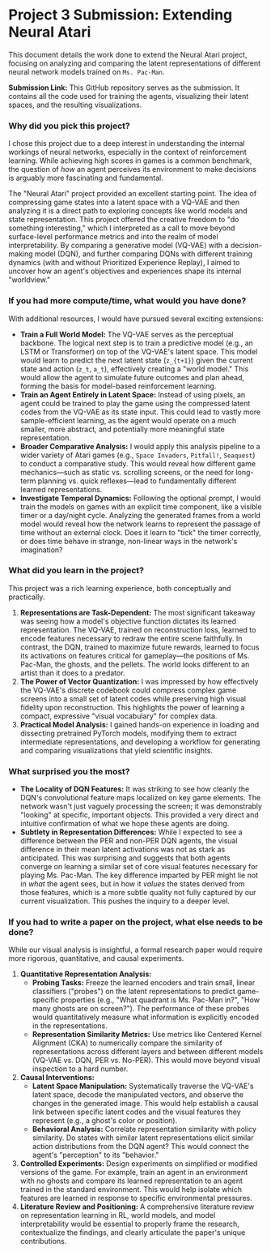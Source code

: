 # Project 3 Submission: Extending Neural Atari

This document details the work done to extend the Neural Atari project, focusing on analyzing and comparing the latent representations of different neural network models trained on `Ms. Pac-Man`.

**Submission Link:** This GitHub repository serves as the submission. It contains all the code used for training the agents, visualizing their latent spaces, and the resulting visualizations.

### Why did you pick this project?

I chose this project due to a deep interest in understanding the internal workings of neural networks, especially in the context of reinforcement learning. While achieving high scores in games is a common benchmark, the question of *how* an agent perceives its environment to make decisions is arguably more fascinating and fundamental.

The "Neural Atari" project provided an excellent starting point. The idea of compressing game states into a latent space with a VQ-VAE and then analyzing it is a direct path to exploring concepts like world models and state representation. This project offered the creative freedom to "do something interesting," which I interpreted as a call to move beyond surface-level performance metrics and into the realm of model interpretability. By comparing a generative model (VQ-VAE) with a decision-making model (DQN), and further comparing DQNs with different training dynamics (with and without Prioritized Experience Replay), I aimed to uncover how an agent's objectives and experiences shape its internal "worldview."

### If you had more compute/time, what would you have done?

With additional resources, I would have pursued several exciting extensions:

*   **Train a Full World Model:** The VQ-VAE serves as the perceptual backbone. The logical next step is to train a predictive model (e.g., an LSTM or Transformer) on top of the VQ-VAE's latent space. This model would learn to predict the next latent state (`z_{t+1}`) given the current state and action (`z_t`, `a_t`), effectively creating a "world model." This would allow the agent to simulate future outcomes and plan ahead, forming the basis for model-based reinforcement learning.
*   **Train an Agent Entirely in Latent Space:** Instead of using pixels, an agent could be trained to play the game using the compressed latent codes from the VQ-VAE as its state input. This could lead to vastly more sample-efficient learning, as the agent would operate on a much smaller, more abstract, and potentially more meaningful state representation.
*   **Broader Comparative Analysis:** I would apply this analysis pipeline to a wider variety of Atari games (e.g., `Space Invaders`, `Pitfall!`, `Seaquest`) to conduct a comparative study. This would reveal how different game mechanics—such as static vs. scrolling screens, or the need for long-term planning vs. quick reflexes—lead to fundamentally different learned representations.
*   **Investigate Temporal Dynamics:** Following the optional prompt, I would train the models on games with an explicit time component, like a visible timer or a day/night cycle. Analyzing the generated frames from a world model would reveal how the network learns to represent the passage of time without an external clock. Does it learn to "tick" the timer correctly, or does time behave in strange, non-linear ways in the network's imagination?

### What did you learn in the project?

This project was a rich learning experience, both conceptually and practically.

1.  **Representations are Task-Dependent:** The most significant takeaway was seeing how a model's objective function dictates its learned representation. The VQ-VAE, trained on reconstruction loss, learned to encode features necessary to redraw the entire scene faithfully. In contrast, the DQN, trained to maximize future rewards, learned to focus its activations on features critical for gameplay—the positions of Ms. Pac-Man, the ghosts, and the pellets. The world looks different to an artist than it does to a predator.
2.  **The Power of Vector Quantization:** I was impressed by how effectively the VQ-VAE's discrete codebook could compress complex game screens into a small set of latent codes while preserving high visual fidelity upon reconstruction. This highlights the power of learning a compact, expressive "visual vocabulary" for complex data.
3.  **Practical Model Analysis:** I gained hands-on experience in loading and dissecting pretrained PyTorch models, modifying them to extract intermediate representations, and developing a workflow for generating and comparing visualizations that yield scientific insights.

### What surprised you the most?

*   **The Locality of DQN Features:** It was striking to see how cleanly the DQN's convolutional feature maps localized on key game elements. The network wasn't just vaguely processing the screen; it was demonstrably "looking" at specific, important objects. This provided a very direct and intuitive confirmation of what we hope these agents are doing.
*   **Subtlety in Representation Differences:** While I expected to see a difference between the PER and non-PER DQN agents, the visual difference in their mean latent activations was not as stark as anticipated. This was surprising and suggests that both agents converge on learning a similar set of core visual features necessary for playing Ms. Pac-Man. The key difference imparted by PER might lie not in *what* the agent sees, but in how it *values* the states derived from those features, which is a more subtle quality not fully captured by our current visualization. This pushes the inquiry to a deeper level.

### If you had to write a paper on the project, what else needs to be done?

While our visual analysis is insightful, a formal research paper would require more rigorous, quantitative, and causal experiments.

1.  **Quantitative Representation Analysis:**
    *   **Probing Tasks:** Freeze the learned encoders and train small, linear classifiers ("probes") on the latent representations to predict game-specific properties (e.g., "What quadrant is Ms. Pac-Man in?", "How many ghosts are on screen?"). The performance of these probes would quantitatively measure what information is explicitly encoded in the representations.
    *   **Representation Similarity Metrics:** Use metrics like Centered Kernel Alignment (CKA) to numerically compare the similarity of representations across different layers and between different models (VQ-VAE vs. DQN, PER vs. No-PER). This would move beyond visual inspection to a hard number.
2.  **Causal Interventions:**
    *   **Latent Space Manipulation:** Systematically traverse the VQ-VAE's latent space, decode the manipulated vectors, and observe the changes in the generated image. This would help establish a causal link between specific latent codes and the visual features they represent (e.g., a ghost's color or position).
    *   **Behavioral Analysis:** Correlate representation similarity with policy similarity. Do states with similar latent representations elicit similar action distributions from the DQN agent? This would connect the agent's "perception" to its "behavior."
3.  **Controlled Experiments:** Design experiments on simplified or modified versions of the game. For example, train an agent in an environment with no ghosts and compare its learned representation to an agent trained in the standard environment. This would help isolate which features are learned in response to specific environmental pressures.
4.  **Literature Review and Positioning:** A comprehensive literature review on representation learning in RL, world models, and model interpretability would be essential to properly frame the research, contextualize the findings, and clearly articulate the paper's unique contributions. 